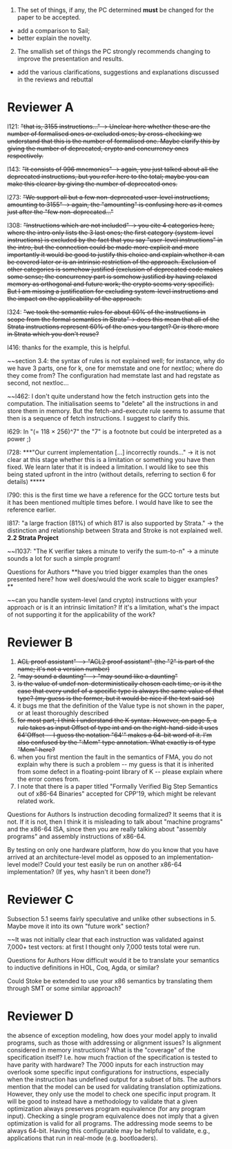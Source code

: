 1. The set of things, if any, the PC determined **must** be changed for the
paper to be accepted.

- add a comparison to Sail;
- better explain the novelty.

2. The smallish set of things the PC strongly recommends changing to
improve the presentation and results.

- add the various clarifications, suggestions and explanations
  discussed in the reviews and rebuttal

Reviewer A
==========
l121: ~~"that is, 3155 instructions..." -> Unclear here whether these are the number of formalised ones or excluded ones; by cross-checking we understand that this is the number of formalised one. Maybe clarify this by giving the number of deprecated, crypto and concurrency ones respectively.~~

l143: ~~"It consists of 996 mnemonics" -> again, you just talked about all the deprecated instructions, but you refer here to the total; maybe you can make this clearer by giving the number of deprecated ones.~~

l273: ~~"We support all but a few non-deprecated user-level instructions, amounting to 3155" -> again, the "amounting" is confusing here as it comes just after the "few non-deprecated..."~~

l308: ~~"Instructions which are not included" -> you cite 4 categories here, where the intro only lists the 3 last ones; the first category (system-level instructions) is excluded by the fact that you say "user-level instructions" in the intro, but the connection could be made more explicit and more importantly it would be good to justify this choice and explain whether it can be covered later or is an intrinsic restriction of the approach. Exclusion of other categories is somehow justified (exclusion of deprecated code makes some sense; the concurrency part is somehow justified by having relaxed memory as orthogonal and future work; the crypto seems very specific). But I am missing a justification for excluding system-level instructions and the impact on the applicability of the approach.~~

l324: ~~"we took the semantic rules for about 60% of the instructions in scope from the formal semantics in Strata"-> does this mean that all of the Strata instructions represent 60% of the ones you target? Or is there more in Strata which you don't reuse?~~

l416: thanks for the example, this is helpful.

~~section 3.4: the syntax of rules is not explained well; for instance, why do we have 3 parts, one for k, one for memstate and one for nextloc; where do they come from? The configuration had memstate last and had regstate as second, not nextloc...

~~l462: I don't quite understand how the fetch instruction gets into the computation. The initialisation seems to "delete" all the instructions in <k> and store them in memory. But the fetch-and-execute rule seems to assume that then <k> is a sequence of fetch instructions. I suggest to clarify this.

l629: In "(= 118 × 256)^7" the "7" is a footnote but could be interpreted as a power ;)

l728: ***"Our current implementation [...] incorrectly rounds..." -> it is not clear at this stage whether this is a limitation or something you have then fixed. We learn later that it is indeed a limitation. I would like to see this being stated upfront in the intro (without details, referring to section 6 for details) *****

l790: this is the first time we have a reference for the GCC torture tests but it has been mentioned multiple times before. I would have like to see the reference earlier.

l817: "a large fraction (81%) of which 817 is also supported by Strata." -> the distinction and relationship between Strata and Stroke is not explained well. **2.2 Strata Project**

~~l1037: "The K verifier takes a minute to verify the sum-to-n" -> a minute sounds a lot for such a simple program!

Questions for Authors
**have you tried bigger examples than the ones presented here? how well does/would the work scale to bigger examples? **

~~can you handle system-level (and crypto) instructions with your approach or is it an intrinsic limitation? If it's a limitation, what's the impact of not supporting it for the applicability of the work?


Reviewer B
=========
1. ~~ACL proof assistant" --> "ACL2 proof assistant" (the "2" is part of the name; it's not a version number)~~
2. ~~"may sound a daunting" --> "may sound like a daunting"~~
3. ~~is the value of undef non-deterministically chosen each time, or is it the case that every undef of a specific type is always the same value of that type? (my guess is the former, but it would be nice if the text said so)~~
4. it bugs me that the definition of the Value type is not shown in the paper, or at least thoroughly described
5. ~~for most part, I think I understand the K syntax. However, on page 5, a rule takes as input Offset of type int and on the right-hand-side it uses 64'Offset -- I guess the notation "64'" makes a 64-bit word of it. I'm also confused by the ":Mem" type annotation. What exactly is of type "Mem" here?~~
6. when you first mention the fault in the semantics of FMA, you do not explain why there is such a problem -- my guess is that it is inherited from some defect in a floating-point library of K -- please explain where the error comes from.
7. I note that there is a paper titled "Formally Verified Big Step Semantics out of x86-64 Binaries" accepted for CPP'19, which might be relevant related work.

Questions for Authors
Is instruction decoding formalized? It seems that it is not. If it is not, then I think it is misleading to talk about "machine programs" and the x86-64 ISA, since then you are really talking about "assembly programs" and assembly instructions of x86-64.

By testing on only one hardware platform, how do you know that you have arrived at an architecture-level model as opposed to an implementation-level model? Could your test easily be run on another x86-64 implementation? (If yes, why hasn't it been done?)


Reviewer C
==========
Subsection 5.1 seems fairly speculative and unlike other subsections in 5. Maybe move it into its own "future work" section?

~~It was not initially clear that each instruction was validated against 7,000+ test vectors: at first I thought only 7,000 tests total were run.

Questions for Authors
How difficult would it be to translate your semantics to inductive definitions in HOL, Coq, Agda, or similar?

Could Stoke be extended to use your x86 semantics by translating them through SMT or some similar approach?


Reviewer D
==========
 the absence of exception modeling, how does your model apply to invalid programs, such as those with addressing or alignment issues?
Is alignment considered in memory instructions?
What is the "coverage" of the specification itself? I.e. how much fraction of the specification is tested to have parity with hardware? The 7000 inputs for each instruction may overlook some specific input configurations for instructions, especially when the instruction has undefined output for a subset of bits.
The authors mention that the model can be used for validating translation optimizations. However, they only use the model to check one specific input program. It will be good to instead have a methodology to validate that a given optimization always preserves program equivalence (for any program input). Checking a single program equivalence does not imply that a given optimization is valid for all programs.
The addressing mode seems to be always 64-bit. Having this configurable may be helpful to validate, e.g., applications that run in real-mode (e.g. bootloaders).
